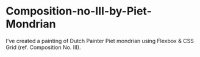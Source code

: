 # Composition-no-III-by-Piet-Mondrian
<p>I've created a painting of Dutch Painter Piet mondrian using Flexbox & CSS Grid (ref. Composition No. III).</p>
